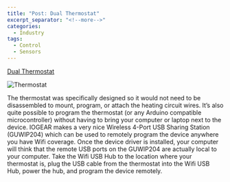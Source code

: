 ```yaml
---
title: "Post: Dual Thermostat"
excerpt_separator: "<!--more-->"
categories:
  - Industry
tags:
  - Control
  - Sensors
---
```


[Dual Thermostat](https://makezine.com/projects/build-a-dual-thermostat-for-precise-preset-temperatures/)

![Thermostat](https://i2.wp.com/makezine.com/wp-content/uploads/2016/01/Photo01.jpg?resize=620%2C497&ssl=1)

The thermostat was specifically designed so it would not need to be disassembled to mount, program, or attach the heating circuit wires. It’s also quite possible to program the thermostat (or any Arduino compatible microcontroller) without having to bring your computer or laptop next to the device. IOGEAR makes a very nice Wireless 4-Port USB Sharing Station (GUWIP204) which can be used to remotely program the device anywhere you have Wifi coverage. Once the device driver is installed, your computer will think that the remote USB ports on the GUWIP204 are actually local to your computer. Take the Wifi USB Hub to the location where your thermostat is, plug the USB cable from the thermostat into the Wifi USB Hub, power the hub, and program the device remotely.
